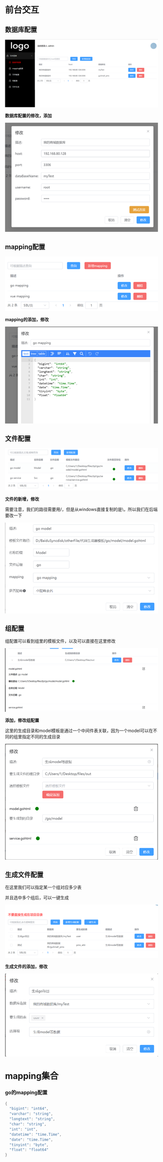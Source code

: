 

# 前台交互



## 数据库配置

![](assets/image_QMwTBsdNN0.png)



**数据库配置的修改，添加**

![](assets/image_MtNlUIFDeG.png)





## mapping配置

![](assets/image_tP4EAheUTZ.png)



**mapping的添加，修改**

![](assets/image_jnDkiRAtft.png)







## 文件配置

![](assets/image_amDb1vnIIE.png)



**文件的新增，修改**

需要注意，我们的路径需要用/，但是从windows直接复制的是\，所以我们在后端要改一下

![](assets/image_JND7F-scvE.png)



## 组配置

组配置可以看到组里的模板文件，以及可以直接在这里修改



![](assets/image_VOTQmbWbfN.png)





**添加，修改组配置**

这里的生成目录和model模板是通过一个中间件表关联，因为一个model可以在不同的组里指定不同的生成目录

![](assets/image_DOwrgne2-D.png)



## 生成文件配置

在这里我们可以指定某一个组对应多少表

并且选中多个组后，可以一键生成

![](assets/image_yYbseZ5Kd-.png)



**生成文件的添加，修改**

![](assets/image_upMkqdpRtK.png)



# mapping集合

### **go的mapping配置**

```go
{
  "bigint": "int64",
  "varchar": "string",
  "longtext": "string",
  "char": "string",
  "int": "int",
  "datetime": "time.Time",
  "date": "time.Time",
  "tinyint": "byte",
  "float": "float64"
}
```

